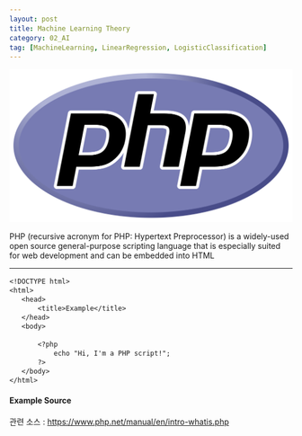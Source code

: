 ```yaml
---
layout: post
title: Machine Learning Theory
category: 02_AI
tag: [MachineLearning, LinearRegression, LogisticClassification]
---
```



![example](/assets/images/php.png)

PHP (recursive acronym for PHP: Hypertext Preprocessor) is a widely-used open source general-purpose scripting language that is especially suited for web development and can be embedded into HTML



----



 ```
<!DOCTYPE html>
<html>
    <head>
        <title>Example</title>
    </head>
    <body>

        <?php
            echo "Hi, I'm a PHP script!";
        ?>
    </body>
</html>
```
#### Example Source

관련 소스 : https://www.php.net/manual/en/intro-whatis.php
